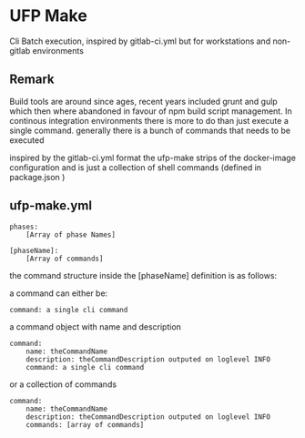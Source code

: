 # UFP Make

Cli Batch execution, inspired by gitlab-ci.yml but for workstations and non-gitlab environments

## Remark

Build tools are around since ages, recent years included grunt and gulp which then where abandoned
in favour of npm build script management. In continous integration environments there is more to
do than just execute a single command. generally there is a bunch of commands that needs to be executed

inspired by the gitlab-ci.yml format the ufp-make strips of the docker-image configuration and is just
a collection of shell commands (defined in package.json )


## ufp-make.yml

    phases:
        [Array of phase Names]

    [phaseName]:
        [Array of commands]

the command structure inside the [phaseName] definition is as follows:

a command can either be:

    command: a single cli command

a command object with name and description

    command:
        name: theCommandName
        description: theCommandDescription outputed on loglevel INFO
        command: a single cli command

or a collection of commands

    command:
        name: theCommandName
        description: theCommandDescription outputed on loglevel INFO
        commands: [array of commands]

